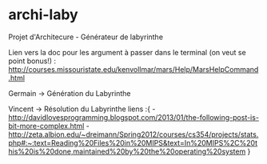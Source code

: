 # archi-laby
Projet d'Architecure - Générateur de labyrinthe

Lien vers la doc pour les argument à passer dans le terminal (on veut se point bonus!) : http://courses.missouristate.edu/kenvollmar/mars/Help/MarsHelpCommand.html

Germain -> Génération du Labyrinthe

Vincent -> Résolution du Labyrinthe
 liens :{
 			- http://davidlovesprogramming.blogspot.com/2013/01/the-following-post-is-bit-more-complex.html
 			- http://zeta.albion.edu/~dreimann/Spring2012/courses/cs354/projects/stats.php#:~:text=Reading%20Files%20in%20MIPS&text=In%20MIPS%2C%20this%20is%20done,maintained%20by%20the%20operating%20system
 		}
